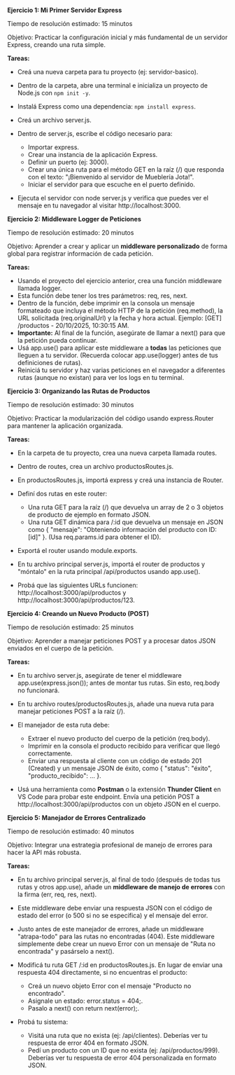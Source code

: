 **Ejercicio 1: Mi Primer Servidor Express**

Tiempo de resolución estimado: 15 minutos

Objetivo: Practicar la configuración inicial y más fundamental de un servidor Express, creando una ruta simple.

**Tareas:**

- Creá una nueva carpeta para tu proyecto (ej: servidor-basico).
- Dentro de la carpeta, abre una terminal e inicializa un proyecto de Node.js con `npm init -y`.
- Instalá Express como una dependencia: `npm install express`.
- Creá un archivo server.js.
- Dentro de server.js, escribe el código necesario para:

  - Importar express.
  - Crear una instancia de la aplicación Express.
  - Definir un puerto (ej: 3000).
  - Crear una única ruta para el método GET en la raíz (/) que responda con el texto: "¡Bienvenido al servidor de Mueblería Jota!".
  - Iniciar el servidor para que escuche en el puerto definido.

- Ejecuta el servidor con node server.js y verifica que puedes ver el mensaje en tu navegador al visitar http://localhost:3000.

**Ejercicio 2: Middleware Logger de Peticiones**

Tiempo de resolución estimado: 20 minutos

Objetivo: Aprender a crear y aplicar un **middleware personalizado** de forma global para registrar información de cada petición.

**Tareas:**

- Usando el proyecto del ejercicio anterior, crea una función middleware llamada logger.
- Esta función debe tener los tres parámetros: req, res, next.
- Dentro de la función, debe imprimir en la consola un mensaje formateado que incluya el método HTTP de la petición (req.method), la URL solicitada (req.originalUrl) y la fecha y hora actual. Ejemplo: [GET] /productos - 20/10/2025, 10:30:15 AM.
- **Importante:** Al final de la función, asegúrate de llamar a next() para que la petición pueda continuar.
- Usá app.use() para aplicar este middleware a **todas** las peticiones que lleguen a tu servidor. (Recuerda colocar app.use(logger) antes de tus definiciones de rutas).
- Reiniciá tu servidor y haz varias peticiones en el navegador a diferentes rutas (aunque no existan) para ver los logs en tu terminal.

**Ejercicio 3: Organizando las Rutas de Productos**

Tiempo de resolución estimado: 30 minutos

Objetivo: Practicar la modularización del código usando express.Router para mantener la aplicación organizada.

**Tareas:**

- En la carpeta de tu proyecto, crea una nueva carpeta llamada routes.
- Dentro de routes, crea un archivo productosRoutes.js.
- En productosRoutes.js, importá express y creá una instancia de Router.
- Definí dos rutas en este router:

  - Una ruta GET para la raíz (/) que devuelva un array de 2 o 3 objetos de producto de ejemplo en formato JSON.
  - Una ruta GET dinámica para /:id que devuelva un mensaje en JSON como { "mensaje": "Obteniendo información del producto con ID: [id]" }. (Usa req.params.id para obtener el ID).

- Exportá el router usando module.exports.
- En tu archivo principal server.js, importá el router de productos y "móntalo" en la ruta principal /api/productos usando app.use().
- Probá que las siguientes URLs funcionen: http://localhost:3000/api/productos y http://localhost:3000/api/productos/123.

**Ejercicio 4: Creando un Nuevo Producto (POST)**

Tiempo de resolución estimado: 25 minutos

Objetivo: Aprender a manejar peticiones POST y a procesar datos JSON enviados en el cuerpo de la petición.

**Tareas:**

- En tu archivo server.js, asegúrate de tener el middleware app.use(express.json()); antes de montar tus rutas. Sin esto, req.body no funcionará.
- En tu archivo routes/productosRoutes.js, añade una nueva ruta para manejar peticiones POST a la raíz (/).
- El manejador de esta ruta debe:

  - Extraer el nuevo producto del cuerpo de la petición (req.body).
  - Imprimir en la consola el producto recibido para verificar que llegó correctamente.
  - Enviar una respuesta al cliente con un código de estado 201 (Created) y un mensaje JSON de éxito, como { "status": "éxito", "producto_recibido": ... }.

- Usá una herramienta como **Postman** o la extensión **Thunder Client** en VS Code para probar este endpoint. Envía una petición POST a http://localhost:3000/api/productos con un objeto JSON en el cuerpo.

**Ejercicio 5: Manejador de Errores Centralizado**

Tiempo de resolución estimado: 40 minutos

Objetivo: Integrar una estrategia profesional de manejo de errores para hacer la API más robusta.

**Tareas:**

- En tu archivo principal server.js, al final de todo (después de todas tus rutas y otros app.use), añade un **middleware de manejo de errores** con la firma (err, req, res, next).
- Este middleware debe enviar una respuesta JSON con el código de estado del error (o 500 si no se especifica) y el mensaje del error.
- Justo antes de este manejador de errores, añade un middleware "atrapa-todo" para las rutas no encontradas (404). Este middleware simplemente debe crear un nuevo Error con un mensaje de "Ruta no encontrada" y pasárselo a next().
- Modificá tu ruta GET /:id en productosRoutes.js. En lugar de enviar una respuesta 404 directamente, si no encuentras el producto:

  - Creá un nuevo objeto Error con el mensaje "Producto no encontrado".
  - Asignale un estado: error.status = 404;.
  - Pasalo a next() con return next(error);.

- Probá tu sistema:

  - Visitá una ruta que no exista (ej: /api/clientes). Deberías ver tu respuesta de error 404 en formato JSON.
  - Pedí un producto con un ID que no exista (ej: /api/productos/999). Deberías ver tu respuesta de error 404 personalizada en formato JSON.

